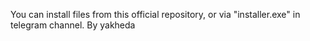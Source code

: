 You can install files from this official repository, or via "installer.exe" in telegram channel.
By yakheda
